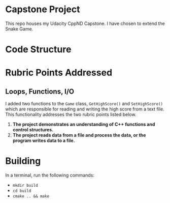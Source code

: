 # Capstone Project
This repo houses my Udacity CppND Capstone. I have chosen to extend the Snake Game.

# Code Structure

# Rubric Points Addressed
## Loops, Functions, I/O
I added two functions to the `Game` class, `GetHighScore()` and `SetHighScore()` which are responsible for reading and writing the high score from a text file. This functionality addresses the two rubric points listed below.
1. **The project demonstrates an understanding of C++ functions and control structures.**
2. **The project reads data from a file and process the data, or the program writes data to a file.**


# Building
In a terminal, run the following commands:
- `mkdir build`
- `cd build`
- `cmake .. && make`